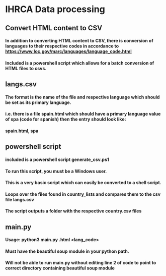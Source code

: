 # IHRCA Data processing
## Convert HTML content to CSV
#### In addition to converting HTML content to CSV, there is conversion of languages to their respective codes in accordance to https://www.loc.gov/marc/languages/language_code.html

#### Included is a powershell script which allows for a batch conversion of HTML files to csvs.
## langs.csv
#### The format is the name of the file and respective language which should be set as its primary language. 
#### i.e. there is a file spain.html which should have a primary language value of spa (code for spanish) then the entry should look like: 
#### spain.html, spa

## powershell script
#### included is a powershell script generate_csv.ps1
#### To run this script, you must be a Windows user. 
#### This is a very basic script which can easily be converted to a shell script.
#### Loops over the files found in country_lists and compares them to the csv file langs.csv
#### The script outputs a folder with the respective country.csv files

## main.py
#### Usage: python3 main.py <country>.html <lang_code>
#### Must have the beautiful soup module in your python path.
#### Will not be able to run main.py without editing line 2 of code to point to correct directory containing beautiful soup module
